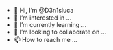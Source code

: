 - 👋 Hi, I’m @D3n1sluca
- 👀 I’m interested in ...
- 🌱 I’m currently learning ...
- 💞️ I’m looking to collaborate on ...
- 📫 How to reach me ...

<!---
D3n1sluca/D3n1sluca is a ✨ special ✨ repository because its `README.md` (this file) appears on your GitHub profile.
You can click the Preview link to take a look at your changes.
--->
